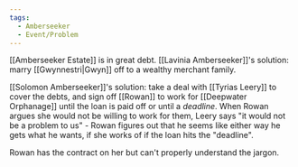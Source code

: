 ```yaml
---
tags:
  - Amberseeker
  - Event/Problem
---
```

[[Amberseeker Estate]] is in great debt.
[[Lavinia Amberseeker]]'s solution: marry [[Gwynnestri|Gwyn]] off to a wealthy merchant family.

[[Solomon Amberseeker]]'s solution: take a deal with [[Tyrias Leery]] to cover the debts, and sign off [[Rowan]] to work for [[Deepwater Orphanage]] until the loan is paid off or until a _deadline_. 
When Rowan argues she would not be willing to work for them, Leery says "it would not be a problem to us" - Rowan figures out that he seems like either way he gets what he wants, if she works of if the loan hits the "deadline". 

Rowan has the contract on her but can't properly understand the jargon. 